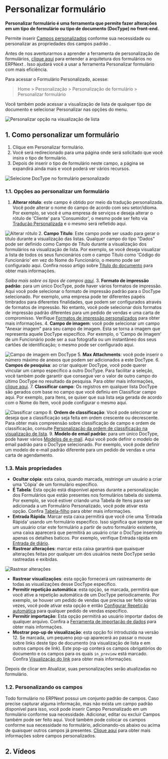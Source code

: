 # Personalizar formulário




**Personalizar formulário é uma ferramenta que permite fazer alterações em um tipo de formulário ou tipo de documento (DocType) no front-end.**


Permite inserir [Campos personalizados](/docs/pt/customize-erpnext/custom-field) conforme sua necessidade ou personalizar as propriedades dos campos padrão .


Antes de nos aventurarmos a aprender a ferramenta de personalização de formulários, [clique aqui](/docs/pt/customize-erpnext/doctype) para entender a arquitetura dos formulários no ERPNext . Isso ajudará você a usar a ferramenta Personalizar formulário com mais eficiência.


Para acessar o Formulário Personalizado, acesse:


> Home > Personalização > Personalização de formulário > Personalizar formulário


Você também pode acessar a visualização de lista de qualquer tipo de documento e selecionar Personalizar nas opções do menu.


![Personalizar opção na visualização de lista](/files/customize-option-in-list-view.png)


## 1. Como personalizar um formulário


1. Clique em Personalizar formulário.
2. Você será redirecionado para uma página onde será solicitado que você insira o tipo de formulário.
3. Depois de inserir o tipo de formulário neste campo, a página se expandirá ainda mais e você poderá ver vários recursos.


![Selecione DocType no formulário personalizado](/files/customize-erpnext-custom-field-from-customize-form.gif)


### 1.1. Opções ao personalizar um formulário


1. **Alterar rótulo**: este campo é obtido por meio da tradução personalizada. Você pode alterar o nome do campo de acordo com seu setor/idioma. Por exemplo, se você é uma empresa de serviços e deseja alterar o rótulo de 'Cliente' para 'Consumidor', o mesmo pode ser feito via [Tradução Personalizada](/docs/pt/setting-up/print/custom-translations) e o mesmo será refletido aqui.


![Alterar rótulo](/files/customize-customize-form-label.png)
2. **Campo Título**: Este campo pode ser usado para gerar o título durante a visualização das listas. Qualquer campo do tipo "Dados" pode ser definido como Campo de Título durante a visualização dos formulários na visualização de lista. Por exemplo, se você deseja visualizar a lista de todos os seus funcionários com o campo Título como 'Código do Funcionário' em vez do Nome do Funcionário, o mesmo pode ser configurado aqui. Confira nosso artigo sobre [Título do documento](/docs/pt/customize-erpnext/document-title) para obter mais informações.


*Saiba mais sobre os tipos de campos [aqui](/docs/pt/customize-erpnext/articles/field-types.html).*
3. **Formato de impressão padrão**: para um único DocType, pode haver vários formatos de impressão. Aqui você pode selecionar o formato de impressão padrão para o DocType selecionado. Por exemplo, uma empresa pode ter diferentes papéis timbrados para diferentes finalidades, que podem ser configurados através de formatos de impressão. No entanto, você pode selecionar dois formatos de impressão padrão diferentes para um pedido de vendas e uma carta de compromisso. Verifique [Formatos de impressão personalizados](/docs/pt/customize-erpnext/print-format) para obter mais informações.
4. **Campo de imagem**: você pode selecionar um campo "Anexar imagem" para seu campo de imagem. Esta se torna a imagem que representa aquele DocType específico. Por exemplo, o 'Campo de Imagem' de um Funcionário pode ser a sua fotografia ou um instantâneo dos seus cartões de identificação; o mesmo pode ser configurado aqui.


![Campo de imagem em DocType](/files/customize-form-image-field.png)
5. **Max Attachments**: você pode inserir o número máximo de anexos que podem ser adicionados a este DocType.
6. **Campos de pesquisa**: ao criar qualquer DocType, você pode querer vincular um campo específico a outro DocType. Para facilitar a seleção, você também pode garantir que consegue ver o valor de outro campo do último DocType no resultado da pesquisa. Para obter mais informações, [clique aqui](/docs/pt/customize-erpnext/articles/search-record-by-specific-field).
7. **Classificar campo**: Os registros em qualquer lista DocType são gerados com base no campo que você definiu em Classificar campo aqui. Por exemplo, para Itens, se quiser que sua lista seja gerada de acordo com o Nome do Item, você pode configurar o mesmo aqui.


![Classificar campo](/files/customize-sort-field.png)
8. **Ordem de classificação**: Você pode selecionar se deseja que a classificação seja feita em ordem crescente ou decrescente. Para obter mais compreensão sobre classificação de campo e ordem de classificação, consulte  [Personalização da ordem de classificação na visualização de lista](/docs/pt/customize-erpnext/articles/customizing-sorting-order-in-the-list-view).
9. **Modelo de email padrão**: para um único DocType, pode haver vários  [Modelos de e-mail](/docs/pt/setting-up/email/email-template). Aqui você pode definir o modelo de email padrão para o DocType selecionado. Por exemplo, você pode definir um modelo de e-mail padrão diferente para um pedido de vendas e uma carta de agendamento.


### 1.3. Mais propriedades


* **Ocultar cópia**: esta caixa, quando marcada, restringe um usuário a criar uma 'Cópia' de um formulário específico.
* **É Tabela**: Esta opção está disponível apenas durante a personalização dos Formulários que estão presentes nos formulários tabela do sistema. Por exemplo, se você estiver criando uma Tabela de Itens para ser adicionada a um Formulário Personalizado, você pode ativar esta opção. Confira [Tabela-filho](/docs/pt/customize-erpnext/articles/customizing-data-visibility-in-child-table) para obter mais informações.
* **Entrada Rápida**: Marcar esta caixa permitirá que você crie uma 'Entrada Rápida' usando um formulário específico. Isso significa que sempre que um usuário criar este formulário a partir de outro formulário existente, uma caixa aparecerá que permitirá ao usuário criar o DocType inserindo apenas os detalhes baticos. Por exemplo, verifique Entrada rápida em [Entrada de diário](/docs/pt/accounts/journal-entry#11-quick-entry).
* **Rastrear alterações**: marcar esta caixa garantirá que quaisquer alterações feitas por qualquer um dos usuários neste DocType serão rastreadas e exibidas.


![Rastrear alterações](/files/customize-track-changes.png)
* **Rastrear visualizações**: esta opção fornecerá um rastreamento de todas as visualizações desse DocType específico.
* **Permitir repetição automática**: esta opção, se marcada, permitirá que você ative a repetição automática de um DocType periodicamente. Por exemplo, se houver um pedido de vendas que precisa ser feito várias vezes, você pode ativar esta opção e então [Configurar Repetição automática](/docs/pt/automation/auto-repeat) para qualquer pedido de vendas específico.
* **Permitir importação**: Esta opção permitirá ao usuário importar dados de qualquer arquivo. Confira a [Ferramenta de importação de dados](/docs/pt/setting-up/data/data-import) para obter mais informações.
* **Mostrar pop-up de visualização**: esta opção foi introduzida na versão 12. Se marcada, um pequeno pop-up aparecerá ao passar o mouse sobre links deste tipo de documento (na visualização de lista e em outros campos de link). Este pop-up conterá os campos obrigatórios do documento e os campos para os quais `in_preview` está marcado. Confira [Visualização do link](https://erpnext.com/version-12/release-notes/features#link-preview) para obter mais informações.


Depois de clicar em Atualizar, suas personalizações serão atualizadas no formulário.


### 1.2. Personalizando os campos


Todo formulário no ERPNext possui um conjunto padrão de campos. Caso precise capturar alguma informação, mas não exista um campo padrão disponível para isso, você pode inserir Campo Personalizado em um formulário conforme sua necessidade. Adicionar, editar ou excluir Campos também pode ser feito aqui. Você também pode colocar os campos conforme sua necessidade no formulário, adicionando-os abaixo ou acima de quaisquer outros campos já presentes. [Clique aqui](/docs/pt/customize-erpnext/custom-field) para obter mais informações sobre campos personalizados.


## 2. Vídeos






